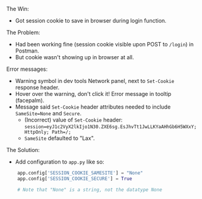 <!-- title: Fixed: Configuring Flask to store session cookie-->

The Win: 

- Got session cookie to save in browser during login function.

The Problem: 

- Had been working fine (session cookie visible upon POST to `/login`) in Postman.
- But cookie wasn't showing up in browser at all.

Error messages:   

- Warning symbol in dev tools Network panel, next to `Set-Cookie` response header.
- Hover over the warning, don't click it! Error message in tooltip (facepalm).
- Message said `Set-Cookie` header attributes needed to include `SameSite=None` and `Secure`.
  - (Incorrect) value of `Set-Cookie` header:               `session=eyJ1c2VyX2lkIjo1N30.ZXE6sg.EsJhvTt1JwLLKYaAHhGb6H5WXxY; HttpOnly; Path=/;`
  - `SameSite` defaulted to "Lax".

The Solution:

- Add configuration to `app.py` like so:
```py
    app.config['SESSION_COOKIE_SAMESITE'] = "None"
    app.config['SESSION_COOKIE_SECURE'] = True

    # Note that "None" is a string, not the datatype None
```
